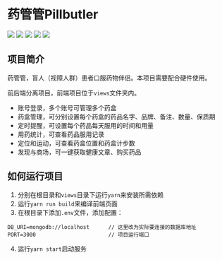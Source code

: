 # 药管管Pillbutler

![](https://img.shields.io/badge/Koa-grey)
![](https://img.shields.io/badge/MongoDB-green)
![](https://img.shields.io/badge/React-blue)
![](https://img.shields.io/badge/AntDesign-blue)
![](https://img.shields.io/badge/AntVision-blueviolet)

## 项目简介
药管管，盲人（视障人群）患者口服药物伴侣。本项目需要配合硬件使用。

前后端分离项目，前端项目位于`views`文件夹内。

- 账号登录，多个账号可管理多个药盒
- 药盒管理，可分别设置每个药盒的药品名字、品牌、备注、数量、保质期
- 定时提醒，可设置每个药品每天服用的时间和用量
- 用药统计，可查看药品服用记录
- 定位和运动，可查看药盒位置和药盒计步数
- 发现与商场，可一键获取健康文章、购买药品

## 如何运行项目
1. 分别在根目录和`views`目录下运行`yarn`来安装所需依赖
2. 运行`yarn run build`来编译前端页面
3. 在根目录下添加`.env`文件，添加配置：
```properties
DB_URI=mongodb://localhost      // 这里改为实际要连接的数据库地址
PORT=3000                       // 项目运行端口
```
4. 运行`yarn start`启动服务